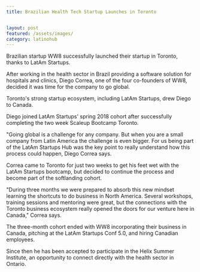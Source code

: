 ```yaml
---
title: Brazilian Health Tech Startup Launches in Toronto


layout: post
featured: /assets/images/
category: latinohub
---
```


<p>
Brazilian startup WW8 successfully launched their startup in Toronto, thanks to LatAm Startups.
</p>

<p>
After working in the health sector in Brazil providing a software solution for hospitals and clinics, Diego Correa, one of the four co-founders of WW8, decidied it was time for the company to go global.
</p>

<p>
Toronto's strong startup ecosystem, including LatAm Startups, drew Diego to Canada.
</p>

<p>
Diego joined LatAm Startups' spring 2018 cohort after successfully completing the two week Scaleup Bootcamp Toronto.
</p>

<p>
"Going global is a challenge for any company. But when you are a small company from Latin America the challenge is even bigger. For us being part of the LatAm Startups Hub was the key point to really understand how this process could happen, Diego Correa says.
</p>

<p>
Correa came to Toronto for just two weeks to get his feet wet with the LatAm Startups bootcamp, but decided to continue the process and become part of the softlanding cohort.
</p>

<!--more-->

<p>
"During three months we were prepared to absorb this new mindset learning the shortcuts to do business in North America. Several workshops, training sessions and mentoring were great, but the connections with the Toronto business ecosystem really opened the doors for our venture here in Canada," Correa says.
</p>

<p>
The three-month cohort ended with WW8 incorporating their business in Canada, pitching at the LatAm Startups Conf 5.0, and hiring Canadian employees.
</p>

<p>
Since then he has been accepted to participate in the Helix Summer Institute, an opportunity to connect directly with the health sector in Ontario.
</p>

